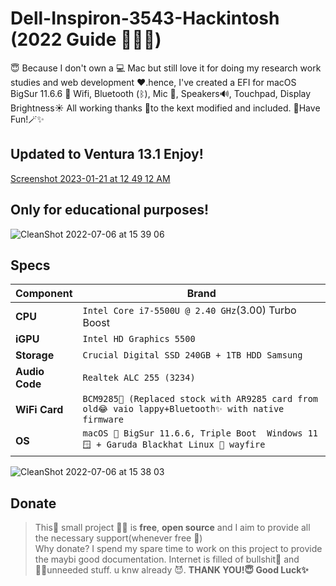 # Dell-Inspiron-3543-Hackintosh (2022 Guide 💁🏻‍♂️)
 😇 Because I don't own a 💻 Mac but still love it for doing my research work studies and web development ❤️.hence, I've created a EFI for macOS BigSur 11.6.6 📶 Wifi, Bluetooth (ᛒ), Mic 🎤, Speakers🔊, Touchpad, Display Brightness☀️ All working thanks 🙏to the kext modified and included. 👋Have Fun!🪄✨

## Updated to Ventura 13.1 Enjoy!
[Screenshot 2023-01-21 at 12 49 12 AM](https://user-images.githubusercontent.com/47497714/213887023-bf4271a7-3bd7-4624-8020-5b756f4b2e96.png)


## Only for educational purposes!


![CleanShot 2022-07-06 at 15 39 06](https://user-images.githubusercontent.com/47497714/177526894-f889a060-1937-4ba6-a43b-979bc6d733a8.png)



## Specs

| Component      | Brand                                     |
|----------------|-------------------------------------------|
| **CPU**        | `Intel Core i7-5500U @ 2.40 GHz`(3.00) Turbo Boost   |
| **iGPU**       | `Intel HD Graphics 5500`                 |
| **Storage**    | `Crucial Digital SSD 240GB + 1TB HDD Samsung`  |
| **Audio Code** | `Realtek ALC 255 (3234)`                  |
| **WiFi Card**  | `BCM9285📶 (Replaced stock with AR9285 card from old😂 vaio lappy+Bluetooth✨ with native firmware`  |
| **OS**         | `macOS 🍏 BigSur 11.6.6, Triple Boot  Windows 11🪟 + Garuda Blackhat Linux 🦅 wayfire `          |


![CleanShot 2022-07-06 at 15 38 03](https://user-images.githubusercontent.com/47497714/177526780-cced6b82-83d4-4a3a-aab9-7c442c4d0478.png)

## Donate


> This🤏 small project 🧙‍♂️  is **free**, **open source** and I aim to provide all the necessary support(whenever free 🤪)<br>
> Why donate? I spend my spare time to work on this project to provide the maybi good documentation. Internet is filled of bullshit💩 and 🧙‍♂️unneeded stuff. u knw already 😈. **THANK YOU!😇 Good Luck✨**


